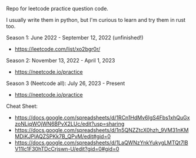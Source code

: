 Repo for leetcode practice question code.

I usually write them in python, but I'm curious to learn and try them in rust too.

Season 1: June 2022 - September 12, 2022 (unfinished!)
- https://leetcode.com/list/xo2bgr0r/

Season 2: November 13, 2022 - April 1, 2023
- https://neetcode.io/practice

Season 3 (Neetcode all): July 26, 2023 - Present
- https://neetcode.io/practice

Cheat Sheet:
- https://docs.google.com/spreadsheets/d/1RCn1HdMv6IgS4Fbs1xhQuGxzoNLjqWOjWN6BPvX2LUc/edit?usp=sharing
- https://docs.google.com/spreadsheets/d/1n5QNZZtcX0hzh_9VM31nKMMDiKJPlAQZSPKk7B_QPvM/edit#gid=0
- https://docs.google.com/spreadsheets/d/1LaQWNzYnkYukygLMTQt7lBV11lc1F30hTDcCrjswn-U/edit?gid=0#gid=0